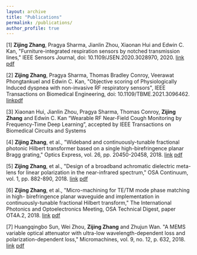 ```yaml
---
layout: archive
title: "Publications"
permalink: /publications/
author_profile: true
---
```


[1] **Zijing Zhang**, Pragya Sharma, Jianlin Zhou, Xiaonan Hui and Edwin C. Kan, "Furniture-integrated respiration sensors by notched transmission lines," IEEE Sensors Journal, doi: 10.1109/JSEN.2020.3028970, 2020. [link](https://ieeexplore.ieee.org/document/9214478) [pdf](http://zijingzhang1997.github.io/files/paper1.pdf)    
      

[2] **Zijing Zhang**, Pragya Sharma, Thomas Bradley Conroy, Veerawat Phongtankuel and Edwin C. Kan, "Objective scoring of Physiologically Induced dyspnea with non-invasive RF respiratory sensors", IEEE Transactions on Biomedical Engineering, doi: 10.1109/TBME.2021.3096462. [link](https://ieeexplore.ieee.org/document/9483654)[pdf](http://zijingzhang1997.github.io/files/paper2.pdf)
     
[3] Xiaonan Hui, Jianlin Zhou, Pragya Sharma, Thomas Conroy, **Zijing Zhang** and Edwin C. Kan “Wearable RF Near-Field Cough Monitoring by Frequency-Time Deep Learning”, accepted by IEEE Transactions on Biomedical Circuits and Systems  

[4] **Zijing Zhang**, et al., "Wideband and continuously-tunable fractional photonic Hilbert transformer based on a single high-birefringence planar Bragg grating," Optics Express, vol. 26, pp. 20450-20458, 2018. [link](https://www.osapublishing.org/oe/fulltext.cfm?uri=oe-26-16-20450&id=395729) [pdf](http://zijingzhang1997.github.io/files/paper4.pdf)   


[5] **Zijing Zhang**, et al., "Design of a broadband achromatic dielectric meta-lens for linear polarization in the near-infrared spectrum," OSA Continuum, vol. 1, pp. 882-890, 2018. [link](https://www.osapublishing.org/osac/fulltext.cfm?uri=osac-1-3-882&id=399366) [pdf](http://zijingzhang1997.github.io/files/paper5.pdf)  


[6] **Zijing Zhang**, et al., "Micro-machining for TE/TM mode phase matching in high- birefringence planar waveguide and implementation in continuously-tunable fractional Hilbert transform," The International Photonics and Optoelectronics Meeting, OSA Technical Digest, paper OT4A.2, 2018. [link](https://www.osapublishing.org/abstract.cfm?uri=OEDI-2018-OT4A.2) [pdf](http://zijingzhang1997.github.io/files/paper6.pdf)  


[7] Huangqingbo Sun, Wei Zhou, **Zijing Zhang** and Zhujun Wan. "A MEMS variable optical attenuator with ultra-low wavelength-dependent loss and polarization-dependent loss," Micromachines, vol. 9, no. 12, p. 632, 2018. [link](https://www.ncbi.nlm.nih.gov/pmc/articles/PMC6315418/) [pdf](http://zijingzhang1997.github.io/files/paper7.pdf)
